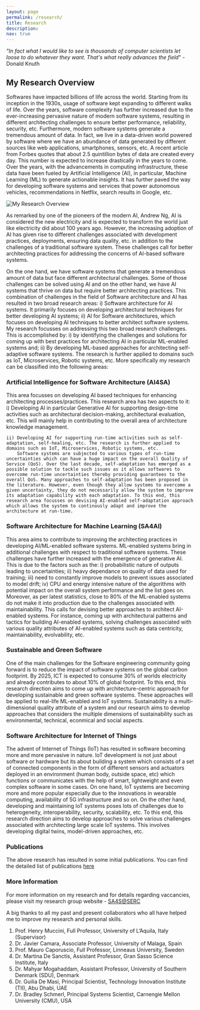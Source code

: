 ```yaml
---
layout: page
permalink: /research/
title: Research
description:
nav: true
---
```


_"In fact what I would like to see is thousands of computer scientists let loose to do whatever they want. That's what really advances the field_"  - Donald Knuth

## My Research Overview

Softwares have impacted billions of life across the world. Starting from its inception in the 1930s, usage of software kept expanding to different walks of life. Over the years, software complexity has further increased due to the ever-increasing pervasive nature of modern software systems, resulting in different architecting challenges to ensure better performance, reliability, security, etc. Furthermore, modern software systems generate a tremendous amount of data. In fact, we live in a data-driven world powered by software where we have an abundance of data generated by different sources like web applications, smartphones, sensors, etc.  A recent article from Forbes quotes that about 2.5 quintillion bytes of data are created every day. This number is expected to increase drastically in the years to come.  Over the years, with the advancements in computing infrastructure, these data have been fueled by Artificial Intelligence (AI), in particular, Machine Learning (ML) to generate actionable insights. It has further paved the way for developing software systems and services that power autonomous vehicles, recommendations in Netflix, search results in Google, etc.

![My Research Overview](/assets/img/SA_AI.png)


As remarked by one of the pioneers of the modern AI, Andrew Ng, AI is considered the new electricity and is expected to transform the world just like electricity did about 100 years ago. However, the increasing adoption of AI has given rise to different challenges associated with development practices, deployments, ensuring data quality, etc. in addition to the challenges of a traditional software system. These challenges call for better architecting practices for addressing the concerns of AI-based software systems.

On the one hand, we have software systems that generate a tremendous amount of data but face different architectural challenges. Some of those challenges can be solved using AI  and on the other hand, we have AI systems that thrive on data but require better architecting practices. This combination of challenges in the field of Software architecture and AI has resulted in two broad research areas: i) Software architecture for AI systems. It primarily focuses on developing architectural techniques for better developing AI systems;  ii) AI for Software architectures, which focuses on developing AI techniques to better architect software systems. My research focusses on addressing this two broad research challenges. This is accomplished by: i) by identifying the challenges and solutions for coming up with best practices for architecting AI in particular ML-enabled systems and; ii) By developing ML-based approaches for architecting self-adaptive software systems. The research is further applied to domains such as IoT, Microservices, Robotic systems, etc. More specifically my research can be classified into the following areas:

### Artificial Intelligence for Software Architecture (AI4SA)

This area focusses on developing AI based techniques for enhancing architecting processes/practices. This research area has two aspects to it:
    i) Developing AI in particular Generative AI for supporting design-time activities such as architectural decision-making, architectural evaluation, etc. This will mainly help
       in contributing to the overall area of architecture knowledge management.

    ii) Developing AI for supporting run-time activities such as self-adaptation, self-healing, etc. The research is further applied to domains such as IoT, Microservices, Robotic systems, etc.
        Software systems are subjected to various types of run-time uncertainties which can have a huge impact on the overall Quality of Service (QoS). Over the last decade, self-adaptation has emerged as a possible solution to tackle such issues as it allows softwares to overcome run-time uncertainties thereby providing guarantees to the overall QoS. Many approaches to self-adaptation has been proposed in the literature. However, even though they allow systems to overcome a given uncertainty, they do not necessarily allow the system to improve its adaptation capability with each adaptation. To this end, this research area focusses on devising AI-enabled self-adaptation approach which allows the system to continously adapt and improve the architecture at run-time.

### Software Architecture for Machine Learning (SA4AI)

This area aims to contribute to improving the architecting practices in developing AI/ML-enabled software systems. ML-enabled systems bring in additional challenges with respect to traditional software systems. These challenges have further increased with the emergence of generative AI. This is due to the factors such as the: i) probabilistic nature of outputs leading to uncertainties; ii) heavy dependance on quality of data used for training; iii) need to constantly improve models to prevent issues associated to model drift; iv) CPU and energy intensive nature of the algorithms with potential impact on the overall system performance and the list goes on. Moreover, as per latest statistics, close to 80% of the ML-enabled systems do not make it into production due to the challenges associated with maintainability. This calls for devising better approaches to architect AI-enabled systems. For instance, coming up with architectural patterns and tactics for building AI-enabled systems, solving challenges associated with various quality attributes of AI-enabled systems such as data centricity, maintainability, evolvability, etc.

### Sustainable and Green Software

One of the main challenges for the Software engineering community going forward is to reduce the impact of software systems on the global carbon footprint. By 2025, ICT is expected to consume 30% of worlds electricity and already contributes to about 10% of global footprint.
To this end, this research direction aims to come up with architecture-centric approach for developing sustainable and green software systems. These approaches will be applied to real-life ML-enabled and IoT systems. Sustainability is a multi-dimensional quality attribute of a system
and our research aims to develop approaches that considers the multiple dimensions of sustainability such as environmental, technical, econmical and social aspects.

### Software Architecture for Internet of Things

The advent of Internet of Things (IoT) has resulted in software becoming more and more pervasive in nature. IoT development is not just about software or hardware but its about building a system which consists of a set of connected components in the form of different sensors and actuators deployed in an environment (human body, outside space, etc) which functions or communicates with the help of smart, lightweight and even complex software in some cases. On one hand, IoT systems are becoming more and more popular especially due to the innovations in wearable computing, availability of 5G infrastructure and so on. On the other hand, developing and maintaining IoT systems poses lots of challenges due to heterogeneity, interoperability, security, scalability, etc.
To this end, this research direction aims to develop approaches to solve various challenges associated with architecting large scale IoT systems. This involves developing digital twins, model-driven approaches, etc.

### Publications
The above research has resulted in some initial publications. You can find the detailed list of publications [here](https://karthikvaidhyanathan.com/publications/)

### More Information
For more information on my research and for details regarding vaccancies, please visit my research group website - [SA4S@SERC](https://sa4s-serc.github.io)

A big thanks to all my past and present collaborators who all have helped me to improve my research and personal skills.

  1. Prof. Henry Muccini, Full Professor, University of L’Aquila, Italy (Supervisor)
  2. Dr. Javier Camara, Associate Professor, University of Malaga, Spain
  3. Prof. Mauro Caporuscio, Full Professor, Linneaus University, Sweden
  4. Dr. Martina De Sanctis, Assistant Professor, Gran Sasso Science Institute, Italy
  5. Dr. Mahyar Mogahaddam, Assistant Professor, University of Southern Denmark (SDU), Denmark
  6. Dr. Guilia De Masi, Principal Scientist, Technology Innovation Institute (TII), Abu Dhabi, UAE
  7. Dr. Bradley Schmerl, Principal Systems Scientist, Carnengie Mellon University (CMU), USA
